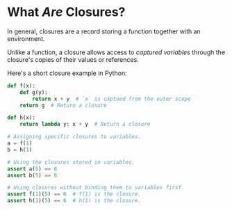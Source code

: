 # What _Are_ Closures?

In general, closures are a record storing a function together with an environment.

Unlike a function, a closure allows access to _captured variables_ through the
closure's copies of their values or references.

Here's a short closure example in Python:

```py
def f(x):
    def g(y):
        return x + y  # `x` is captued from the outer scope
    return g  # Return a closure

def h(x):
    return lambda y: x + y  # Return a closure

# Assigning specific closures to variables.
a = f(1)
b = h(1)

# Using the closures stored in variables.
assert a(5) == 6
assert b(5) == 6

# Using closures without binding them to variables first.
assert f(1)(5) == 6  # f(1) is the closure.
assert h(1)(5) == 6  # h(1) is the closure.
```
